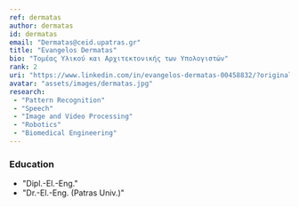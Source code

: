 ```yaml
---
ref: dermatas
author: dermatas
id: dermatas
email: "Dermatas@ceid.upatras.gr"
title: "Evangelos Dermatas"
bio: "Τομέας Υλικού και Αρχιτεκτονικής των Υπολογιστών"
rank: 2
uri: "https://www.linkedin.com/in/evangelos-dermatas-00458832/?originalSubdomain=gr"
avatar: "assets/images/dermatas.jpg"
research:
 - "Pattern Recognition"
 - "Speech"
 - "Image and Video Processing"
 - "Robotics"
 - "Biomedical Engineering"
---
```


### Education
  - "Dipl.-El.-Eng."
  - "Dr.-El.-Eng. (Patras Univ.)"